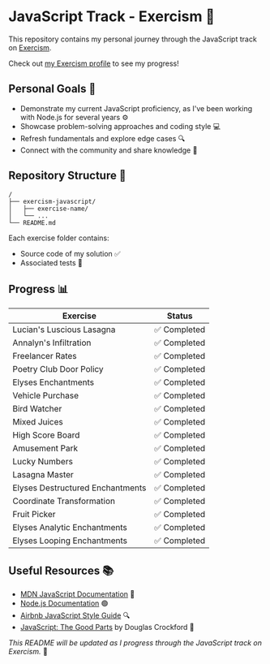# JavaScript Track - Exercism 🚀

This repository contains my personal journey through the JavaScript track on [Exercism](https://exercism.org/tracks/javascript).

Check out [my Exercism profile](https://exercism.org/profiles/HugoLorent) to see my progress!

## Personal Goals 🎯

- Demonstrate my current JavaScript proficiency, as I've been working with Node.js for several years ⚙️
- Showcase problem-solving approaches and coding style 💻
- Refresh fundamentals and explore edge cases 🔍
- Connect with the community and share knowledge 🤝

## Repository Structure 📁

```
/
├── exercism-javascript/
│   ├── exercise-name/
│   └── ...
└── README.md
```

Each exercise folder contains:
- Source code of my solution ✅
- Associated tests 🧪

## Progress 📊

| Exercise | Status |
|----------|--------|
| Lucian's Luscious Lasagna | ✅ Completed |
| Annalyn's Infiltration | ✅ Completed |
| Freelancer Rates | ✅ Completed |
| Poetry Club Door Policy | ✅ Completed |
| Elyses Enchantments | ✅ Completed |
| Vehicle Purchase | ✅ Completed |
| Bird Watcher | ✅ Completed |
| Mixed Juices | ✅ Completed |
| High Score Board | ✅ Completed |
| Amusement Park | ✅ Completed |
| Lucky Numbers | ✅ Completed |
| Lasagna Master | ✅ Completed |
| Elyses Destructured Enchantments | ✅ Completed |
| Coordinate Transformation | ✅ Completed |
| Fruit Picker | ✅ Completed |
| Elyses Analytic Enchantments | ✅ Completed |
| Elyses Looping Enchantments | ✅ Completed |

## Useful Resources 📚

- [MDN JavaScript Documentation](https://developer.mozilla.org/en-US/docs/Web/JavaScript) 📖
- [Node.js Documentation](https://nodejs.org/en/docs/) 🟢
- [Airbnb JavaScript Style Guide](https://github.com/airbnb/javascript) 🔍
- [JavaScript: The Good Parts](http://shop.oreilly.com/product/9780596517748.do) by Douglas Crockford 📕

*This README will be updated as I progress through the JavaScript track on Exercism.* 🔄

